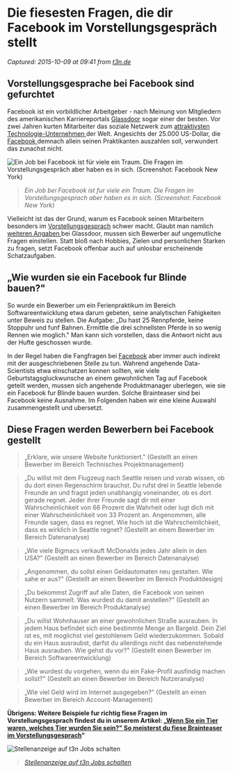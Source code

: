 # Die fiesesten Fragen, die dir Facebook im Vorstellungsgespräch stellt

_Captured: 2015-10-09 at 09:41 from [t3n.de](http://t3n.de/news/facebook-vorstellungsgespraech-646740/?utm_source=feedburner+t3n+News+12.000er&utm_medium=feed&utm_campaign=Feed%3A+aktuell%2Ffeeds%2Frss+%28t3n+News%29)_

## Vorstellungsgesprache bei Facebook sind gefurchtet

Facebook ist ein vorbildlicher Arbeitgeber - nach Meinung von Mitgliedern des amerikanischen Karriereportals [Glassdoor](http://t3n.de/news/glassdoor-arbeitgeber-bewerten-traumjob-finden-588613/) sogar einer der besten. Vor zwei Jahren kurten Mitarbeiter das soziale Netzwerk zum [attraktivsten Technologie-Unternehmen ](http://www.glassdoor.com/Best-Places-to-Work-LST_KQ0,19.htm) der Welt. Angesichts der 25.000 US-Dollar, die [Facebook ](http://www.businessinsider.com/no-wonder-facebook-is-the-1-company-to-work-for-it-makes-all-of-its-interns-rich-2012-12?IR=T) demnach allein seinen Praktikanten auszahlen soll, verwundert das zunachst nicht.

![Ein Job bei Facebook ist für viele ein Traum. Die Fragen im Vorstellungsgespräch aber haben es in sich. \(Screenshot: Facebook New York\)](http://t3n.de/news/wp-content/uploads/2015/09/Facebook_NY_8-595x397.jpg)

> _Ein Job bei Facebook ist fur viele ein Traum. Die Fragen im Vorstellungsgesprach aber haben es in sich. (Screenshot: Facebook New York)_

Vielleicht ist das der Grund, warum es Facebook seinen Mitarbeitern besonders im [Vorstellungsgesprach](http://t3n.de/news/unzulaessige-fragen-im-bewerbungsgespraech-616810/) schwer macht. Glaubt man namlich [weiteren Angaben ](http://www.glassdoor.com/Interview/facebook-interview-questions-SRCH_KE0,8.htm) bei Glassdoor, mussen sich Bewerber auf ungemutliche Fragen einstellen. Statt bloß nach Hobbies, Zielen und personlichen Starken zu fragen, setzt Facebook offenbar auch auf unlosbar erscheinende Schatzaufgaben.

## „Wie wurden sie ein Facebook fur Blinde bauen?"

So wurde ein Bewerber um ein Ferienpraktikum im Bereich Softwareentwicklung etwa darum gebeten, seine analytischen Fahigkeiten unter Beweis zu stellen. Die Aufgabe: „Du hast 25 Rennpferde, keine Stoppuhr und funf Bahnen. Ermittle die drei schnellsten Pferde in so wenig Rennen wie moglich." Man kann sich vorstellen, dass die Antwort nicht aus der Hufte geschossen wurde.

In der Regel haben die Fangfragen bei [Facebook](http://t3n.de/tag/facebook) aber immer auch indirekt mit der ausgeschriebenen Stelle zu tun. Wahrend angehende Data-Scientists etwa einschatzen konnen sollten, wie viele Geburtstagsgluckwunsche an einem gewohnlichen Tag auf Facebook geteilt werden, mussen sich angehende Produktmanager uberlegen, wie sie ein Facebook fur Blinde bauen wurden. Solche Brainteaser sind bei Facebook keine Ausnahme. Im Folgenden haben wir eine kleine Auswahl zusammengestellt und ubersetzt.

## Diese Fragen werden Bewerbern bei Facebook gestellt

> „Erklare, wie unsere Website funktioniert." (Gestellt an einen Bewerber im Bereich Technisches Projektmanagement)

> „Du willst mit dem Flugzeug nach Seattle reisen und vorab wissen, ob du dort einen Regenschirm brauchst. Du rufst drei in Seattle lebende Freunde an und fragst jeden unabhangig voneinander, ob es dort gerade regnet. Jeder ihrer Freunde sagt dir mit einer Wahrscheinlichkeit von 66 Prozent die Wahrheit oder lugt dich mit einer Wahrscheinlichkeit von 33 Prozent an. Angenommen, alle Freunde sagen, dass es regnet. Wie hoch ist die Wahrscheinlichkeit, dass es wirklich in Seattle regnet? (Gestellt an einem Bewerber im Bereich Datenanalyse)

> „Wie viele Bigmacs verkauft McDonalds jedes Jahr allein in den USA?" (Gestellt an einen Bewerber im Bereich Datenanalyse)

> „Angenommen, du sollst einen Geldautomaten neu gestalten. Wie sahe er aus?" (Gestellt an einen Bewerber im Bereich Produktdesign)

> „Du bekommst Zugriff auf alle Daten, die Facebook von seinen Nutzern sammelt. Was wurdest du damit anstellen?" (Gestellt an einen Bewerber im Bereich Produktanalyse)

> „Du willst Wohnhauser an einer gewohnlichen Straße ausrauben. In jedem Haus befindet sich eine bestimmte Menge an Bargeld. Dein Ziel ist es, mit moglichst viel gestohlenem Geld wiederzukommen. Sobald du ein Haus ausraubst, darfst du allerdings nicht das nebenstehende Haus ausrauben. Wie gehst du vor?" (Gestellt einen Bewerber im Bereich Softwareentwicklung)

> „Wie wurdest du vorgehen, wenn du ein Fake-Profil ausfindig machen sollst?" (Gestellt an einen Bewerber im Bereich Nutzeranalyse)

> „Wie viel Geld wird im Internet ausgegeben?" (Gestellt an einen Bewerber im Bereich Account-Management)

**Übrigens: Weitere Beispiele fur richtig fiese Fragen im Vorstellungsgesprach findest du in unserem Artikel: „[Wenn Sie ein Tier waren, welches Tier wurden Sie sein?" So meisterst du fiese Brainteaser im Vorstellungsgesprach](http://t3n.de/news/brainteaser-610952/)"**

![Stellenanzeige auf t3n Jobs schalten](http://t3n.sc/core/images/specials/banner_stuhl_frei_kampagne_stuhl_ressort.png)

> _[Stellenanzeige auf t3n Jobs schalten](http://t3n.de/jobs/choose/?ref=stuhlb)_
